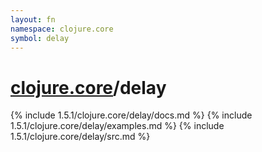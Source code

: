 ```yaml
---
layout: fn
namespace: clojure.core
symbol: delay
---
```


# [clojure.core](../)/delay

{% include 1.5.1/clojure.core/delay/docs.md %}
{% include 1.5.1/clojure.core/delay/examples.md %}
{% include 1.5.1/clojure.core/delay/src.md %}

